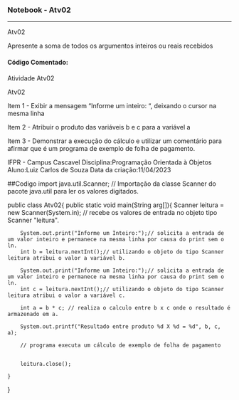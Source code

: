 ### Notebook - Atv02
**********************

Atv02

Apresente a soma de todos os argumentos inteiros ou reais recebidos
					
#### Código Comentado:

 Atividade Atv02
 
Atv02

Item 1 - Exibir a mensagem “Informe um inteiro: “, deixando o cursor na mesma linha

Item 2 - Atribuir o produto das variáveis b e c para a variável a

Item 3 - Demonstrar a execução do cálculo e utilizar um comentário para afirmar que é um programa de exemplo de folha de pagamento.

 IFPR - Campus Cascavel
 Disciplina:Programação Orientada à Objetos
 Aluno:Luiz Carlos de Souza
 Data da criação:11/04/2023 
 
##Codigo 
import java.util.Scanner; // Importação da classe Scanner do pacote java.util para ler os valores digitados.

public class Atv02{
    public static void main(String arg[]){
        Scanner leitura = new Scanner(System.in); // recebe os valores de entrada no objeto tipo Scanner "leitura".
        
        System.out.print("Informe um Inteiro:");// solicita a entrada de um valor inteiro e permanece na mesma linha por causa do print sem o ln.
        int b = leitura.nextInt();// utilizando o objeto do tipo Scanner leitura atribui o valor a variável b.

        System.out.print("Informe um Inteiro:");// solicita a entrada de um valor inteiro e permanece na mesma linha por causa do print sem o ln.
        int c = leitura.nextInt();// utilizando o objeto do tipo Scanner leitura atribui o valor a variável c.
        
        int a = b * c; // realiza o calculo entre b x c onde o resultado é armazenado em a.
        
        System.out.printf("Resultado entre produto %d X %d = %d", b, c, a);
        
        // programa executa um cálculo de exemplo de folha de pagamento
        
        
        leitura.close();

    }

}
